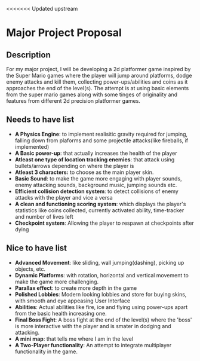 <<<<<<< Updated upstream
# Major Project Proposal

## Description
For my major project, I will be developing a 2d platformer game inspired by the Super Mario games where the player will jump around platforms, dodge enemy attacks and kill them, collecting power-ups/abilities and coins as it approaches the end of the level(s). The attempt is at using basic elements from the super mario games along with some tinges of originality and features from different 2d precision platformer games.  

## Needs to have list
- **A Physics Engine**: to implement realisitic gravity required for jumping, falling down from plaforms and some projectile attacks(like fireballs, if implemented)
- **A Basic power-up**: that actually increases the health of the player
- **Atleast one type of location tracking enemies**: that attack using bullets/arrows depending on where the player is
- **Atleast 3 characters:** to choose as the main player skin.
- **Basic Sound**: to make the game more engaging with player sounds, enemy attacking sounds, background music, jumping sounds etc.
- **Efficient collision detection system**: to detect collisions of enemy attacks with the player and vice a versa
- **A clean and functioning scoring system**: which displays the player's statistics like coins collected, currently activated ability, time-tracker and number of lives left 
- **Checkpoint system**: Allowing the player to respawn at checkpoints after dying 

## Nice to have list
- **Advanced Movement**: like sliding, wall jumping(dashing), picking up objects, etc.
- **Dynamic Platforms**: with rotation, horizontal and vertical movement to make the game more challenging.
- **Parallax effect**: to create more depth in the game 
- **Polished Lobbies**: Modern looking lobbies and store for buying skins, with smooth and eye appeasing User Interface
- **Abilities**: Actual abilities like fire, ice and flying using power-ups apart from the basic health increasing one.
- **Final Boss Fight**: A boss fight at the end of the level(s) where the 'boss' is more interactive with the player and is smater in dodging and attacking.
- **A mini map**: that tells me where I am in the level
- **A Two-Player functionality**: An attempt to integrate multiplayer functionality in the game.
